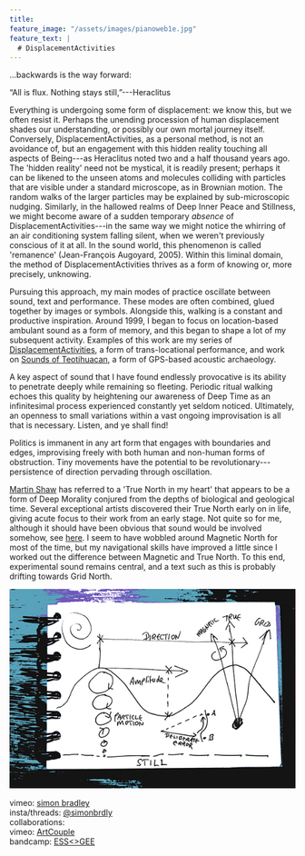```yaml
---
title:
feature_image: "/assets/images/pianoweb1e.jpg"
feature_text: |
  # DisplacementActivities
---
```

...backwards is the way forward:  

“All is flux. Nothing stays still,”---Heraclitus  

 Everything is undergoing some form of displacement: we know this, but we often resist it. Perhaps the unending procession of human displacement shades our understanding, or possibly our own mortal journey itself. Conversely, DisplacementActivities, as a personal method, is not an avoidance of, but an engagement with this hidden reality touching all aspects of Being---as Heraclitus noted two and a half thousand years ago. The 'hidden reality' need not be mystical, it is readily present; perhaps it can be likened to the unseen atoms and molecules colliding with particles that are visible under a standard microscope, as in Brownian motion. The random walks of the larger particles may be explained by sub-microscopic nudging. Similarly, in the hallowed realms of Deep Inner Peace and Stillness, we might become aware of a sudden temporary *absence* of DisplacementActivities---in the same way we might notice the whirring of an air conditioning system falling silent, when we weren't previously conscious of it at all. In the sound world, this phenomenon is called 'remanence' (Jean-François Augoyard, 2005). Within this liminal domain, the method of DisplacementActivities thrives as a form of knowing or, more precisely, unknowing.
 
 Pursuing this approach, my main modes of practice oscillate between sound, text and performance. These modes are often combined, glued together by images or symbols. Alongside this, walking is a constant and productive inspiration. Around 1999, I began to focus on location-based ambulant sound as a form of memory, and this began to shape a lot of my subsequent activity. Examples of this work are my series of [DisplacementActivities](https://displacementactivities1.wordpress.com/2018/02/14/thetraverse/), a form of trans-locational performance, and work on [Sounds of Teotihuacan](https://teosoundmap.com/), a form of GPS-based acoustic archaeology. 
 
A key aspect of sound that I have found endlessly provocative is its ability to penetrate deeply while remaining so fleeting. Periodic ritual walking echoes this quality by heightening our awareness of Deep Time as an infinitesimal process experienced constantly yet seldom noticed. Ultimately, an openness to small variations within a vast ongoing improvisation is all that is necessary. Listen, and ye shall find! 

Politics is immanent in any art form that engages with boundaries and edges, improvising freely with both human and non-human forms of obstruction. Tiny movements have the potential to be revolutionary---persistence of direction pervading through oscillation.  
 
 [Martin Shaw](https://philipcarr-gomm.com/locating-true-north-hearts/) has referred to a 'True North in my heart' that appears to be a form of Deep Morality conjured from the depths of biological and geological time. Several exceptional artists discovered their True North early on in life, giving acute focus to their work from an early stage. Not quite so for me, although it should have been obvious that sound would be involved somehow, see [here](https://vimeo.com/786288031). I seem to have wobbled around Magnetic North for most of the time, but my navigational skills have improved a little since I worked out the difference between Magnetic and True North. To this end, experimental sound remains central, and a text such as this is probably drifting towards Grid North. 

<p align="center">
  <img src="assets/images/wavesblue-small.jpeg" alt="Waves image">
</p>

 vimeo: [simon bradley](https://vimeo.com/user6604380)  
 insta/threads: [@simonbrdly](https://www.instagram.com/simonbrdly)  
 collaborations:  
 vimeo: [ArtCouple](https://vimeo.com/user127952551)  
 bandcamp: [ESS<>GEE](https://essgee1.bandcamp.com/)   
